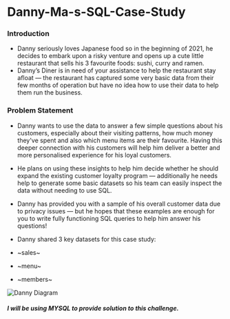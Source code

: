 # Danny-Ma-s-SQL-Case-Study

### Introduction
- Danny seriously loves Japanese food so in the beginning of 2021, he decides to embark upon a risky venture and opens up a cute little restaurant that sells his 3 favourite foods: sushi, curry and ramen.
- Danny’s Diner is in need of your assistance to help the restaurant stay afloat — the restaurant has captured some very basic data from their few months of operation but have no idea how to use their data to help them run the business.

### Problem Statement
- Danny wants to use the data to answer a few simple questions about his customers, especially about their visiting patterns, how much money they've spent and also which menu items are their favourite. Having this deeper connection with his customers will help him deliver a better and more personalised experience for his loyal customers.
- He plans on using these insights to help him decide whether he should expand the existing customer loyalty program — additionally he needs help to generate some basic datasets so his team can easily inspect the data without needing to use SQL.
- Danny has provided you with a sample of his overall customer data due to privacy issues — but he hopes that these examples are enough for you to write fully functioning SQL queries to help him answer his questions!

- Danny shared 3 key datasets for this case study:
- ~sales~
- ~menu~
- ~members~

![Danny Diagram](https://github.com/monill1/Danny-Ma-s-SQL-Case-Study/assets/100589518/75681b1d-a25b-4b07-ba39-cd67ddbad6b0)


##### I will be using MYSQL to provide solution to this challenge.

  
